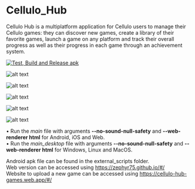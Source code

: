 # Cellulo_Hub

Cellulo Hub is a multiplatform application for Cellulo users to manage their Cellulo games: they can discover new games, create a library of their favorite games, launch a game on any platform and track their overall progress as well as their progress in each game through an achievement system.

[![Test, Build and Release apk](https://github.com/Cellulo-Hub-Team/Hub/actions/workflows/main.yml/badge.svg?branch=main)](https://github.com/Cellulo-Hub-Team/Hub/actions/workflows/main.yml)

![alt text](https://firebasestorage.googleapis.com/v0/b/cellulo-hub-games.appspot.com/o/Cellulo%20Screens%2FScreenshot_20220605-183501.jpg?alt=media&token=2b195c51-c502-4a7f-9ea3-9f52cf1ccad6)

![alt text](https://firebasestorage.googleapis.com/v0/b/cellulo-hub-games.appspot.com/o/Cellulo%20Screens%2FScreenshot_20220607-192749.jpg?alt=media&token=267826b8-8b79-4347-9a46-fbcbd566884d)

![alt text](https://firebasestorage.googleapis.com/v0/b/cellulo-hub-games.appspot.com/o/Cellulo%20Screens%2FScreenshot_20220606-030244.jpg?alt=media&token=2a75f48b-fabe-4f57-b57e-2291d28ee72d)

![alt text](https://firebasestorage.googleapis.com/v0/b/cellulo-hub-games.appspot.com/o/Cellulo%20Screens%2FScreenshot_20220605-235645.jpg?alt=media&token=ce3d1755-fe31-4246-b1ba-ede30ca8c525)

![alt text](https://firebasestorage.googleapis.com/v0/b/cellulo-hub-games.appspot.com/o/Cellulo%20Screens%2FScreenshot_20220605-200306.jpg?alt=media&token=5c87e17e-795a-44e4-afa3-cd551f456bb8)

• Run the *main* file with arguments **--no-sound-null-safety** and **--web-renderer html** for Android, iOS and Web. <br>
• Run the *main_desktop* file with arguments **--no-sound-null-safety** and **--web-renderer html** for Windows, Linux and MacOS. <br>

Android apk file can be found in the external_scripts folder. <br>
Web version can be accessed using https://zephyr75.github.io/#/ <br>
Website to upload a new game can be accessed using https://cellulo-hub-games.web.app/#/
